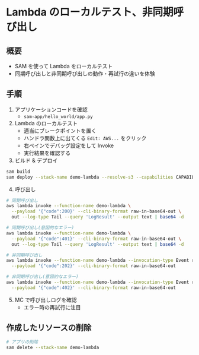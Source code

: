 # Lambda のローカルテスト、非同期呼び出し

## 概要

- SAM を使って Lambda をローカルテスト
- 同期呼び出しと非同期呼び出しの動作・再試行の違いを体験

## 手順

1. アプリケーションコードを確認
   - `sam-app/hello_world/app.py`
2. Lambda のローカルテスト
   - 適当にブレークポイントを置く
   - ハンドラ関数上に出てくる `Edit: AWS...` をクリック
   - 右ペインでデバッグ設定をして Invoke
   - 実行結果を確認する
3. ビルド & デプロイ

```sh
sam build
sam deploy --stack-name demo-lambda --resolve-s3 --capabilities CAPABILITY_IAM
```

4. 呼び出し

```sh
# 同期呼び出し
aws lambda invoke --function-name demo-lambda \
  --payload '{"code":200}' --cli-binary-format raw-in-base64-out \
  out --log-type Tail --query 'LogResult' --output text | base64 -d

# 同期呼び出し(意図的なエラー)
aws lambda invoke --function-name demo-lambda \
  --payload '{"code":401}' --cli-binary-format raw-in-base64-out \
  out --log-type Tail --query 'LogResult' --output text | base64 -d

# 非同期呼び出し
aws lambda invoke --function-name demo-lambda --invocation-type Event request.json \
  --payload '{"code":202}' --cli-binary-format raw-in-base64-out

# 非同期呼び出し(意図的なエラー)
aws lambda invoke --function-name demo-lambda --invocation-type Event request.json \
  --payload '{"code":402}' --cli-binary-format raw-in-base64-out
```

5. MC で呼び出しログを確認
   - エラー時の再試行に注目

## 作成したリソースの削除

```sh
# アプリの削除
sam delete --stack-name demo-lambda
```
